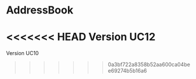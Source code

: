 # AddressBook
<<<<<<< HEAD
Version UC12
=======
Version UC10
>>>>>>> 0a3bf722a8358b52aa600ca04bee69274b5b16a6
